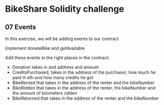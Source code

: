 # BikeShare Solidity challenge

## 07 Events

In this exercise, we will be adding events to our contract


Implement donateBike and getAvailable


Add these events in the right places in the contract:

- Donation takes in and address and amount
- CreditsPurchased, takes in the address of the purchaser, how much he paid in eth and how many credits he got
- BikeRented that takes in the address of the renter and the bikeNumber
- BikeRidden that takes in the address of the renter, the bikeNumber and the amount of kilometers ridden
- BikeReturned that takes in the address of the renter and the bikeNumber
